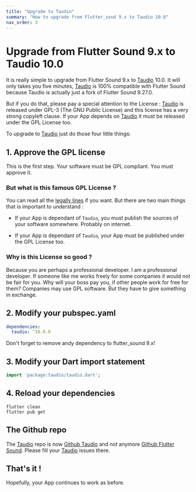 ```yaml
---
title: "Upgrade to Taudio"
summary: "How to upgrade from Flutter_soud 9.x to Taudio 10.0"
nav_order: 3
---
```

# Upgrade from Flutter Sound 9.x to Taudio 10.0

It is really simple to upgrade from Flutter Sound 9.x to [Taudio](https://taudio.canardoux.xyz/) 10.0. It will only takes you five minutes,
[Taudio](https://taudio.canardoux.xyz/) is 100% compatible with Flutter Sound because Taudio is actually just a fork of Flutter Sound 9.27.0.

But if you do that, please pay a special attention to the License :
[Taudio](https://taudio.canardoux.xyz/) is released under GPL-3 (The GNU Public License) and this license has
a very strong copyleft clause. If your App depends on [Taudio](https://taudio.canardoux.xyz/) it must be released under the GPL License too.

To upgrade to [Taudio](https://taudio.canardoux.xyz/) just do those four little things:

## 1. Approve the GPL license

This is the first step. Your software must be GPL compliant. You must approve it.

### But what is this famous GPL License ?

You can read all the [legally lines](/tau/LICENSE.html) if you want. But there are two main things that is important to understand :

- If your App is dependant of `Taudio`, you must publish the sources of your software somewhere. Probably on internet.

- If your App is dependant of `Taudio`, your App must be published under the GPL License too.

### Why is this License so good ?

Because you are perhaps a professional developer. I am a professional developer. If someone like me works freely for some companies it would not be fair for you. Why will your boss pay you, if other people work for free for them? Companies may use GPL software. But they have to give something in exchange.

## 2. Modify your pubspec.yaml

```yaml
dependencies:
  taudio: ^10.0.0
  ```

Don't forget to remove andy dependency to flutter_sound 9.x!

## 3. Modify your Dart import statement

  ```dart
  import 'package:taudio/taudio.dart';
```

## 4. Reload your dependencies

```
flutter clean
flutter pub get
```

## The Github repo

The [Taudio](https://taudio.canardoux.xyz/) repo is now [Github Taudio](https://github.com/canardoux/taudio/) and not anymore [Github Flutter Sound](https://github.com/canardoux/flutter_sound/).
Please fill your [Taudio](https://taudio.canardoux.xyz/) issues there.
## That's it !

Hopefully, your App continues to work as before.
